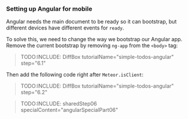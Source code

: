 ### Setting up Angular for mobile

Angular needs the main document to be ready so it can bootstrap, but different devices have different events for `ready`.

To solve this, we need to change the way we bootstrap our Angular app.
Remove the current bootstrap by removing `ng-app` from the `<body>` tag:

> TODO:INCLUDE: DiffBox tutorialName="simple-todos-angular" step="6.1"

Then add the following code right after `Meteor.isClient`:

> TODO:INCLUDE: DiffBox tutorialName="simple-todos-angular" step="6.2"


> TODO:INCLUDE: sharedStep06 specialContent="angularSpecialPart06"
